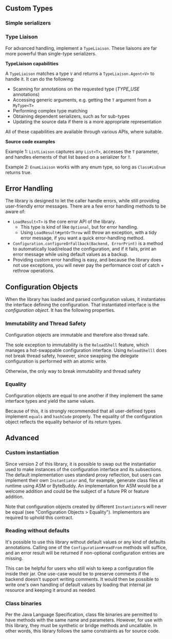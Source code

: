 

## Custom Types

### Simple serializers

### Type Liaison

For advanced handling, implement a `TypeLiaison`. These liaisons are far more powerful than single-type serializers. 

**TypeLiaison capabilities**

A `TypeLiaison` matches a type `V` and returns a `TypeLiaison.Agent<V>` to handle it. It can do the following:

* Scanning for annotations on the requested type (*TYPE_USE* annotations)
* Accessing generic arguments, e.g. getting the `T` argument from a `MyType<T>`
* Performing complex type matching
* Obtaining dependent serializers, such as for sub-types
* Updating the source data if there is a more appropriate representation

All of these capabilities are available through various APIs, where suitable.

**Source code examples**

Example 1: `ListLiaison` captures any `List<T>`, accesses the `T` parameter, and handles elements of that list based on a serializer for `T`.

Example 2: `EnumLiaison` works with any enum type, so long as `Class#isEnum` returns true.

## Error Handling

The library is designed to let the caller handle errors, while still providing user-friendly error messages. There are a few error handling methods to be aware of:

* `LoadResult<T>` is the core error API of the library.
  * This type is kind of like `Optional`, but for error handling.
  * Using `LoadResult#getOrThrow` will throw an exception, with a tidy error message, if you want a quick error-handling method.
* `Configuration.configureOrFallback(Backend, ErrorPrint)` is a method to automatically load/reload the configuration, and if it fails, print an error message while using default values as a backup.
* Providing custom error handling is easy, and because the library does not use exceptions, you will never pay the performance cost of catch + rethrow operations.
## Configuration Objects

When the library has loaded and parsed configuration values, it instantiates the interface defining the configuration. That instantiated interface is the *configuration object*. It has the following properties.

### Immutability and Thread Safety

Configuration objects are immutable and therefore also thread safe.

The sole exception to immutability is the `ReloadShell` feature, which manages a hot-swappable configuration interface. Using `ReloadShelll` does not break thread safety, however, since swapping the delegate configuration is performed with an atomic write.

Otherwise, the only way to break immutability and thread safety

### Equality

Configuration objects are equal to one another if they implement the same interface types and yield the same values.

Because of this, it is strongly recommended that all user-defined types implement `equals` and `hashCode` properly. The equality of the configuration object reflects the equality behavior of its return types.

## Advanced

### Custom instantiation

Since version 2 of this library, it is possible to swap out the instantiatior used to make instances of the configuration interface and its subsections. The default implementation uses standard proxy reflection, but users can implement their own `Instantiator` and, for example, generate class files at runtime using ASM or ByteBuddy. An implementation for ASM would be a welcome addition and could be the subject of a future PR or feature addition.

Note that configuration objects created by different `Instantiator`s will never be equal (see "Configuration Objects > Equality"). Implementors are required to uphold this contract.

### Reading without defaults

It's possible to use this library without default values or any kind of defaults annotations. Calling one of the `Configuration#readFrom` methods will suffice, and an error result will be returned if non-optional configuration entries are missing.

This can be helpful for users who still wish to keep a configuration file inside their jar. One use-case would be to preserve comments if the backend doesn't support writing comments. It would then be possible to write one's own handling of default values by loading that internal jar resource and keeping it around as needed.

### Class binaries

Per the Java Language Specification, class file binaries are permitted to have methods with the same name and parameters. However, for use with this library, they must be synthetic or bridge methods and uncallable. In other words, this library follows the same constraints as for source code.



